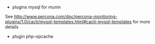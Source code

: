 - plugins mysql for munin

See http://www.percona.com/doc/percona-monitoring-plugins/1.0/cacti/mysql-templates.html#cacti-mysql-templates for more details

- plugin php-opcache
